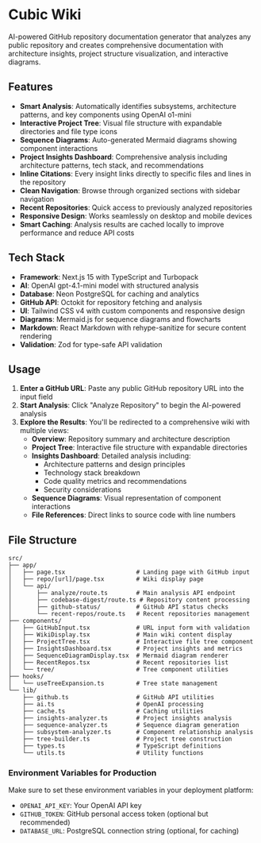 # Cubic Wiki

AI-powered GitHub repository documentation generator that analyzes any public repository and creates comprehensive documentation with architecture insights, project structure visualization, and interactive diagrams.

## Features

- **Smart Analysis**: Automatically identifies subsystems, architecture patterns, and key components using OpenAI o1-mini
- **Interactive Project Tree**: Visual file structure with expandable directories and file type icons
- **Sequence Diagrams**: Auto-generated Mermaid diagrams showing component interactions
- **Project Insights Dashboard**: Comprehensive analysis including architecture patterns, tech stack, and recommendations
- **Inline Citations**: Every insight links directly to specific files and lines in the repository
- **Clean Navigation**: Browse through organized sections with sidebar navigation
- **Recent Repositories**: Quick access to previously analyzed repositories
- **Responsive Design**: Works seamlessly on desktop and mobile devices
- **Smart Caching**: Analysis results are cached locally to improve performance and reduce API costs

## Tech Stack

- **Framework**: Next.js 15 with TypeScript and Turbopack
- **AI**: OpenAI gpt-4.1-mini model with structured analysis
- **Database**: Neon PostgreSQL for caching and analytics
- **GitHub API**: Octokit for repository fetching and analysis
- **UI**: Tailwind CSS v4 with custom components and responsive design
- **Diagrams**: Mermaid.js for sequence diagrams and flowcharts
- **Markdown**: React Markdown with rehype-sanitize for secure content rendering
- **Validation**: Zod for type-safe API validation

## Usage

1. **Enter a GitHub URL**: Paste any public GitHub repository URL into the input field
2. **Start Analysis**: Click "Analyze Repository" to begin the AI-powered analysis
3. **Explore the Results**: You'll be redirected to a comprehensive wiki with multiple views:
   - **Overview**: Repository summary and architecture description
   - **Project Tree**: Interactive file structure with expandable directories
   - **Insights Dashboard**: Detailed analysis including:
     - Architecture patterns and design principles
     - Technology stack breakdown
     - Code quality metrics and recommendations
     - Security considerations
   - **Sequence Diagrams**: Visual representation of component interactions
   - **File References**: Direct links to source code with line numbers

## File Structure

```
src/
├── app/
│   ├── page.tsx                    # Landing page with GitHub input
│   ├── repo/[url]/page.tsx         # Wiki display page
│   └── api/
│       ├── analyze/route.ts        # Main analysis API endpoint
│       ├── codebase-digest/route.ts # Repository content processing
│       ├── github-status/          # GitHub API status checks
│       └── recent-repos/route.ts   # Recent repositories management
├── components/
│   ├── GitHubInput.tsx             # URL input form with validation
│   ├── WikiDisplay.tsx             # Main wiki content display
│   ├── ProjectTree.tsx             # Interactive file tree component
│   ├── InsightsDashboard.tsx       # Project insights and metrics
│   ├── SequenceDiagramDisplay.tsx  # Mermaid diagram renderer
│   ├── RecentRepos.tsx             # Recent repositories list
│   └── tree/                       # Tree component utilities
├── hooks/
│   └── useTreeExpansion.ts         # Tree state management
└── lib/
    ├── github.ts                   # GitHub API utilities
    ├── ai.ts                       # OpenAI processing
    ├── cache.ts                    # Caching utilities
    ├── insights-analyzer.ts        # Project insights analysis
    ├── sequence-analyzer.ts        # Sequence diagram generation
    ├── subsystem-analyzer.ts       # Component relationship analysis
    ├── tree-builder.ts             # Project tree construction
    ├── types.ts                    # TypeScript definitions
    └── utils.ts                    # Utility functions
```

### Environment Variables for Production

Make sure to set these environment variables in your deployment platform:

- `OPENAI_API_KEY`: Your OpenAI API key
- `GITHUB_TOKEN`: GitHub personal access token (optional but recommended)
- `DATABASE_URL`: PostgreSQL connection string (optional, for caching)
